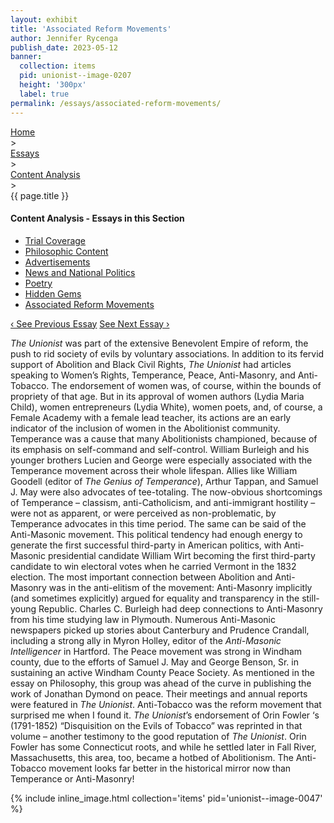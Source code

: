 ```yaml
---
layout: exhibit
title: 'Associated Reform Movements'
author: Jennifer Rycenga
publish_date: 2023-05-12
banner:
  collection: items
  pid: unionist--image-0207
  height: '300px'
  label: true
permalink: /essays/associated-reform-movements/
---
```


<div class="breadcrumb">
<a href="/unionist/">Home</a>
<div class="caret"> &gt; </div>
<a href="/unionist/essays/">Essays</a>
<div class="caret"> &gt; </div>
<a href="
    /unionist/essays/trial-coverage/
  ">
   Content Analysis
     </a>
<div class="caret"> &gt; </div>
{{ page.title }}
</div>
<div class='section-nav-wrapper'>
<div class='section-nav'>
<h4>Content Analysis - Essays in this Section</h4>
<ul class="nav nav-pills">
  <li class="nav-item">
    <a class="nav-link" href="/unionist/essays/trial-coverage/">Trial Coverage</a>
  </li>
  <li class="nav-item">
    <a class="nav-link" href="/unionist/essays/philosophic-content/">Philosophic Content</a>
  </li>
  <li class="nav-item">
    <a class="nav-link" href="/unionist/essays/advertisements/">Advertisements</a>
  </li>
  <li class="nav-item">
    <a class="nav-link" href="/unionist/essays/news-and-national-politics/">News and National Politics</a>
  </li>
  <li class="nav-item">
    <a class="nav-link" href="/unionist/essays/poetry/">Poetry</a>
  </li>
  <li class="nav-item">
    <a class="nav-link" href="/unionist/essays/hidden-gems/">Hidden Gems</a>
  </li>
  <li class="nav-item">
    <a class="nav-link active" href="/unionist/essays/associated-reform-movements/">Associated Reform Movements</a>
  </li>
</ul>
<div class="pagination-nav">
<span class="pagination-link" id="prevlink"><a href="/unionist/essays/hidden-gems/">‹ See Previous Essay</a></span>
<span class="pagination-link" id="nextlink"><a href="/unionist/essays/the-trial-of-frederick-olney/">See Next Essay ›</a></span> 
</div>
</div>
</div>


<em>The Unionist</em> was part of the extensive Benevolent Empire of reform, the push to rid society of evils by voluntary associations. In addition to its fervid support of Abolition and Black Civil Rights, <em>The Unionist</em> had articles speaking to Women’s Rights, Temperance, Peace, Anti-Masonry, and Anti-Tobacco. The endorsement of women was, of course, within the bounds of propriety of that age. But in its approval of women authors (Lydia Maria Child), women entrepreneurs (Lydia White), women poets, and, of course, a Female Academy with a female lead teacher, its actions are an early indicator of the inclusion of women in the Abolitionist community. Temperance was a cause that many Abolitionists championed, because of its emphasis on self-command and self-control. William Burleigh and his younger brothers Lucien and George were especially associated with the Temperance movement across their whole lifespan. Allies like William Goodell (editor of <em>The Genius of Temperance</em>), Arthur Tappan, and Samuel J. May were also advocates of tee-totaling. The now-obvious shortcomings of Temperance – classism, anti-Catholicism, and anti-immigrant hostility – were not as apparent, or were perceived as non-problematic, by Temperance advocates in this time period. The same can be said of the Anti-Masonic movement. This political tendency had enough energy to generate the first successful third-party in American politics, with Anti-Masonic presidential candidate William Wirt becoming the first third-party candidate to win electoral votes when he carried Vermont in the 1832 election. The most important connection between Abolition and Anti-Masonry was in the anti-elitism of the movement: Anti-Masonry implicitly (and sometimes explicitly) argued for equality and transparency in the still-young Republic. Charles C. Burleigh had deep connections to Anti-Masonry from his time studying law in Plymouth. Numerous Anti-Masonic newspapers picked up stories about Canterbury and Prudence Crandall, including a strong ally in Myron Holley, editor of the <em>Anti-Masonic Intelligencer</em> in Hartford. The Peace movement was strong in Windham county, due to the efforts of Samuel J. May and George Benson, Sr. in sustaining an active Windham County Peace Society. As mentioned in the essay on Philosophy, this group was ahead of the curve in publishing the work of Jonathan Dymond on peace. Their meetings and annual reports were featured in <em>The Unionist</em>. Anti-Tobacco was the reform movement that surprised me when I found it. <em>The Unionist</em>’s endorsement of Orin Fowler ‘s (1791-1852) “Disquisition on the Evils of Tobacco” was reprinted in that volume – another testimony to the good reputation of <em>The Unionist</em>. Orin Fowler has some Connecticut roots, and while he settled later in Fall River, Massachusetts, this area, too, became a hotbed of Abolitionism. The Anti-Tobacco movement looks far better in the historical mirror now than Temperance or Anti-Masonry!

{% include inline_image.html collection='items' pid='unionist--image-0047' %}
